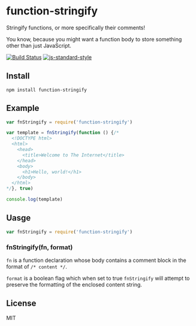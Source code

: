 # function-stringify

Stringify functions, or more specifically their comments!

You know, because you might want a function body to store something other than just JavaScript.

[![Build Status](https://travis-ci.org/joshgillies/function-stringify.svg)](https://travis-ci.org/joshgillies/function-stringify)
[![js-standard-style](https://img.shields.io/badge/code%20style-standard-brightgreen.svg?style=flat)](https://github.com/feross/standard)

## Install

`npm install function-stringify`

## Example

```js
var fnStringify = require('function-stringify')

var template = fnStringify(function () {/*
  <!DOCTYPE html>
  <html>
    <head>
      <title>Welcome to The Internet</title>
    </head>
    <body>
      <h1>Hello, world!</h1>
    </body>
  </html>
*/}, true)

console.log(template)
```

## Uasge

```js
var fnStringify = require('function-stringify')
```

### fnStringify(fn, format)

`fn` is a function declaration whose body contains a comment block in the format of `/* content */`.

`format` is a boolean flag which when set to true `fnStringify` will attempt to preserve the formatting of the enclosed content string.

## License

MIT
